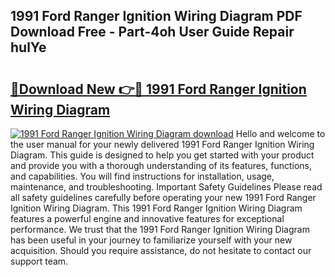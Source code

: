 ## 1991 Ford Ranger Ignition Wiring Diagram PDF Download Free - Part-4oh User Guide Repair hulYe

# <h2><a href="http://dfhefx.blite.top/?on=1991+Ford+Ranger+Ignition+Wiring+Diagram">🔗Download New 👉🔴 1991 Ford Ranger Ignition Wiring Diagram</a></h2>

[![1991 Ford Ranger Ignition Wiring Diagram download](https://i.imgur.com/lujVjoI.png)](http://dfhefx.blite.top/?on=1991+Ford+Ranger+Ignition+Wiring+Diagram)
Hello and welcome to the user manual for your newly delivered 1991 Ford Ranger Ignition Wiring Diagram. This guide is designed to help you get started with your product and provide you with a thorough understanding of its features, functions, and capabilities. You will find instructions for installation, usage, maintenance, and troubleshooting. Important Safety Guidelines Please read all safety guidelines carefully before operating your new 1991 Ford Ranger Ignition Wiring Diagram. This 1991 Ford Ranger Ignition Wiring Diagram features a powerful engine and innovative features for exceptional performance. We trust that the 1991 Ford Ranger Ignition Wiring Diagram has been useful in your journey to familiarize yourself with your new acquisition. Should you require assistance, do not hesitate to contact our support team.
